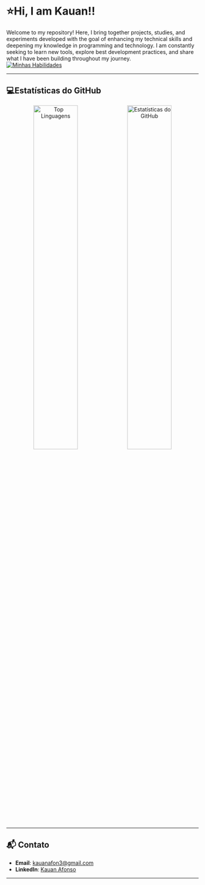 # ⭐Hi, I am Kauan!!

Welcome to my repository! Here, I bring together projects, studies, and experiments developed with the goal of enhancing my technical skills and deepening my knowledge in programming and technology. I am constantly seeking to learn new tools, explore best development practices, and share what I have been building throughout my journey.<br/>
[![Minhas Habilidades](https://skillicons.dev/icons?i=js,html,css,typescript,bootstrap,react,nodejs,python,php,java,laravel,django,fastapi,c,git)](https://skillicons.dev)

---

## 💻Estatísticas do GitHub

<div align="center">
  <img src="https://github-readme-stats.vercel.app/api/top-langs/?username=KauanAfonso&layout=compact&theme=radical" alt="Top Linguagens" width="48%" />
  <img src="https://github-readme-stats.vercel.app/api?username=KauanAfonso&show_icons=true&theme=radical" alt="Estatísticas do GitHub" width="48%" />
</div>

---

## 📬 Contato

- **Email**: [kauanafon3@gmail.com](mailto:kauanafon3@gmail.com)
- **LinkedIn**: [Kauan Afonso](https://www.linkedin.com/in/kauan-afonso-0452a5295/)

---
